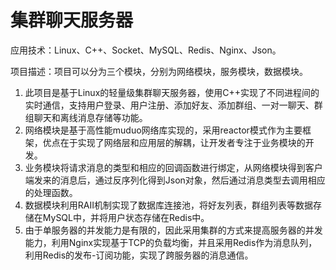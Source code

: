 # 集群聊天服务器

应用技术：Linux、C++、Socket、MySQL、Redis、Nginx、Json。

项目描述：项目可以分为三个模块，分别为网络模块，服务模块，数据模块。
1. 此项目是基于Linux的轻量级集群聊天服务器，使用C++实现了不同进程间的实时通信，支持用户登录、用户注册、添加好友、添加群组、一对一聊天、群组聊天和离线消息存储等功能。
2. 网络模块是基于高性能muduo网络库实现的，采用reactor模式作为主要框架，优点在于实现了网络层和应用层的解耦，让开发者专注于业务模块的开发。
3. 业务模块将请求消息的类型和相应的回调函数进行绑定，从网络模块得到客户端发来的消息后，通过反序列化得到Json对象，然后通过消息类型去调用相应的处理函数。
4. 数据模块利用RAII机制实现了数据库连接池，将好友列表，群组列表等数据存储在MySQL中，并将用户状态存储在Redis中。
5. 由于单服务器的并发能力是有限的，因此采用集群的方式来提高服务器的并发能力，利用Nginx实现基于TCP的负载均衡，并且采用Redis作为消息队列，利用Redis的发布-订阅功能，实现了跨服务器的消息通信。
